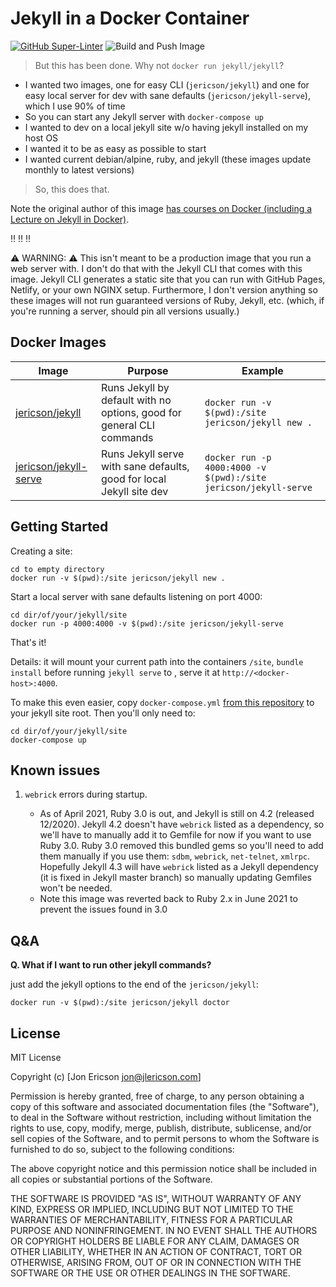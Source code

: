 # Jekyll in a Docker Container

[![GitHub Super-Linter](https://github.com/jericson/jekyll-serve/workflows/Lint%20Code%20Base/badge.svg)](https://github.com/marketplace/actions/super-linter)
![Build and Push Image](https://github.com/jericson/jekyll-serve/actions/workflows/docker-build-and-push.yml/badge.svg?branch=main)

> But this has been done. Why not `docker run jekyll/jekyll`?

- I wanted two images, one for easy CLI (`jericson/jekyll`) and one for
easy local server for dev with sane defaults (`jericson/jekyll-serve`), which I use 90% of time
- So you can start any Jekyll server with `docker-compose up`
- I wanted to dev on a local jekyll site w/o having jekyll installed on my host OS
- I wanted it to be as easy as possible to start
- I wanted current debian/alpine, ruby, and jekyll (these images update monthly to latest versions)

> So, this does that.

Note the original author of this image [has courses on Docker (including a Lecture on Jekyll in Docker)](https://www.bretfisher.com/courses).

:bangbang: :bangbang: :bangbang:

:warning: WARNING: :warning: This isn't meant to be a production image that you run a web server with. I don't do that with the Jekyll
CLI that comes with this image. Jekyll CLI generates
a static site that you can run with GitHub Pages, Netlify, or your own NGINX setup.  Furthermore, I don't version
anything so these images will not run guaranteed versions of Ruby, Jekyll, etc. (which, if you're running a server,
should pin all versions usually.)

## Docker Images

| Image | Purpose | Example |
| ----- | ------- | ------- |
| [jericson/jekyll](https://hub.docker.com/r/jericson/jekyll/) | Runs Jekyll by default with no options, good for general CLI commands | `docker run -v $(pwd):/site jericson/jekyll new .` |
| [jericson/jekyll-serve](https://hub.docker.com/r/jericson/jekyll-serve/) | Runs Jekyll serve with sane defaults, good for local Jekyll site dev | `docker run -p 4000:4000 -v $(pwd):/site jericson/jekyll-serve` |

## Getting Started

Creating a site:

```shell
cd to empty directory
docker run -v $(pwd):/site jericson/jekyll new .
```

Start a local server with sane defaults listening on port 4000:

```shell
cd dir/of/your/jekyll/site
docker run -p 4000:4000 -v $(pwd):/site jericson/jekyll-serve
```

That's it!

Details: it will mount your current path into the containers `/site`, `bundle install` before running
`jekyll serve` to , serve it at `http://<docker-host>:4000`.

To make this even easier, copy `docker-compose.yml`
[from this repository](https://github.com/Jericson/jekyll-serve/blob/master/docker-compose.yml)
to your jekyll site root. Then you'll only need to:

```shell
cd dir/of/your/jekyll/site
docker-compose up
```

## Known issues

1. `webrick` errors during startup.

    - As of April 2021, Ruby 3.0 is out, and Jekyll is still on 4.2 (released 12/2020).
    Jekyll 4.2 doesn't have `webrick` listed as a dependency, so we'll have to manually add it to
    Gemfile for now if you want to use Ruby 3.0.
    Ruby 3.0 removed this bundled gems so you'll need to add them manually if you
    use them: `sdbm`, `webrick`, `net-telnet`, `xmlrpc`. Hopefully Jekyll 4.3 will have `webrick`
    listed as a Jekyll dependency (it is fixed in Jekyll master branch) so manually updating Gemfiles
    won't be needed.
    - Note this image was reverted back to Ruby 2.x in June 2021 to prevent the issues found in 3.0

## Q&A

**Q. What if I want to run other jekyll commands?**

just add the jekyll options to the end of the `jericson/jekyll`:

```shell
docker run -v $(pwd):/site jericson/jekyll doctor
```

## License

MIT License

Copyright (c) [Jon Ericson jon@jlericson.com]

Permission is hereby granted, free of charge, to any person obtaining a copy
of this software and associated documentation files (the "Software"), to deal
in the Software without restriction, including without limitation the rights
to use, copy, modify, merge, publish, distribute, sublicense, and/or sell
copies of the Software, and to permit persons to whom the Software is
furnished to do so, subject to the following conditions:

The above copyright notice and this permission notice shall be included in all
copies or substantial portions of the Software.

THE SOFTWARE IS PROVIDED "AS IS", WITHOUT WARRANTY OF ANY KIND, EXPRESS OR
IMPLIED, INCLUDING BUT NOT LIMITED TO THE WARRANTIES OF MERCHANTABILITY,
FITNESS FOR A PARTICULAR PURPOSE AND NONINFRINGEMENT. IN NO EVENT SHALL THE
AUTHORS OR COPYRIGHT HOLDERS BE LIABLE FOR ANY CLAIM, DAMAGES OR OTHER
LIABILITY, WHETHER IN AN ACTION OF CONTRACT, TORT OR OTHERWISE, ARISING FROM,
OUT OF OR IN CONNECTION WITH THE SOFTWARE OR THE USE OR OTHER DEALINGS IN THE
SOFTWARE.
